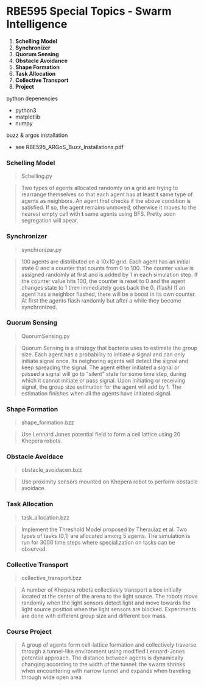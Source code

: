# RBE595 Special Topics - Swarm Intelligence

1. **Schelling Model**
2. **Synchronizer**
3. **Quorum Sensing**
4. **Obstacle Avoidance**
5. **Shape Formation**
6. **Task Allocation**
7. **Collective Transport**
8. **Project**

python depenencies
- python3
- matplotlib
- numpy
 
buzz & argos installation
- see RBE595_ARGoS_Buzz_Installations.pdf

### Schelling Model
> Schelling.py

> Two types of agents allocated randomly on a grid are trying to rearrange themselves so that each agent has at least **t** same type of agents as neighbors. An agent first checks if the above condition is satisfied. If so, the agent remains unmoved, otherwise it moves to the nearest empty cell with **t** same agents using BFS. Pretty soon segregation will apear.

### Synchronizer
> synchronizer.py

> 100 agents are distributed on a 10x10 grid. Each agent has an initial state 0 and a counter that counts from 0 to 100. The counter value is assigned randomly at first and is added by 1 in each simulation step. If the counter value hits 100, the counter is reset to 0 and the agent changes state to 1 then immediately goes back the 0. (flash) If an agent has a neighbor flashed, there will be a boost in its own counter. At first the agents flash randomly but after a while they become synchronized.

### Quorum Sensing
> QuorumSensing.py

> Quorum Sensing is a strategy that bacteria uses to estimate the group size. Each agent has a probability to initiate a signal and can only initiate signal once. Its neighoring agents will detect the signal and keep spreading the signal. The agent either initiated a signal or passed a signal will go to "silent" state for some time step, during which it cannot initiate or pass signal. Upon initiating or receiving signal, the group size estimation for the agent will add by 1. The estimation finishes when all the agents have initiated signal.

### Shape Formation
> shape_formation.bzz

> Use Lennard Jones potential field to form a cell lattice using 20 Khepera robots.

### Obstacle Avoidace
> obstacle_avoidacen.bzz

> Use proximity sensors mounted on Khepera robot to perform obstacle avoidace.

### Task Allocation
> task_allocation.bzz

> Implement the Threshold Model proposed by Theraulaz et al. Two types of tasks (0,1) are allocated among 5 agents. The simulation is run for 3000 time steps where specialization on tasks can be observed.

### Collective Transport
> collective_transport.bzz

> A number of Khepera robots collectively transport a box initially located at the center of the arena to the light source. The robots move randomly when the light sensors detect light and move towards the light source position when the light sensors are blocked. Experiments are done with different group size and different box mass.

### Course Project
> A group of agents form cell-lattice formation and collectively traverse through a tunnel-like environment using modified Lennard-Jones potential approach. The distance between agents is dynamically changing according to the width of the tunnel: the swarm shrinks when encountering with narrow tunnel and expands when traveling through wide open area

